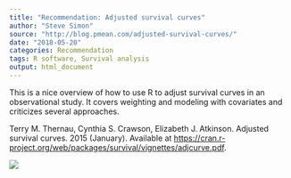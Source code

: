 ```yaml
---
title: "Recommendation: Adjusted survival curves"
author: "Steve Simon"
source: "http://blog.pmean.com/adjusted-survival-curves/"
date: "2018-05-20"
categories: Recommendation
tags: R software, Survival analysis
output: html_document
---
```


This is a nice overview of how to use R to adjust survival curves in an
observational study. It covers weighting and modeling with covariates
and criticizes several approaches.

<!---More--->

Terry M. Thernau, Cynthia S. Crawson, Elizabeth J. Atkinson. Adjusted
survival curves. 2015 (January). Available at
<https://cran.r-project.org/web/packages/survival/vignettes/adjcurve.pdf>.

![](http://www.pmean.com/images/images/18/adjusted-survival-curves01.png)




